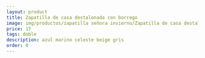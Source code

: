 ```yaml
---
layout: product
title: Zapatilla de casa destalonada con borrego
image: img/productos/zapatilla señora invierno/Zapatilla de casa destalonada con borrego=17=doble=azul marino celeste beige gris.webp
price: 17
tags: doble
description: azul marino celeste beige gris
order: 0
---
```

